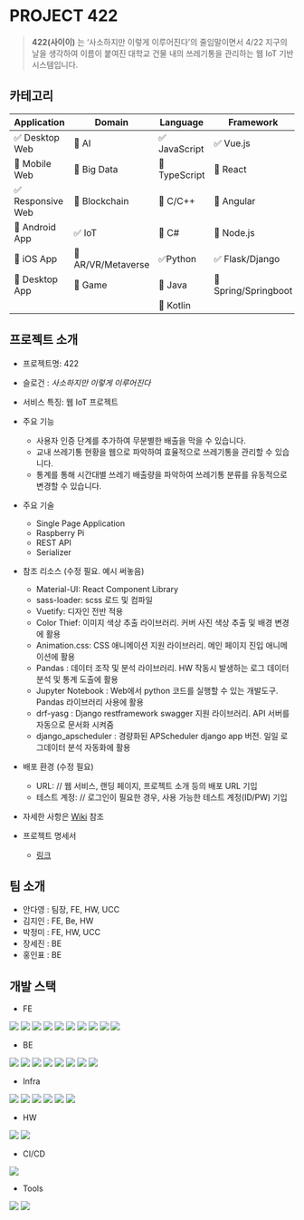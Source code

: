 # PROJECT 422
> **422(사이이)** 는 ‘사소하지만 이렇게 이루어진다’의 줄임말이면서 4/22 지구의 날을 생각하여 이름이 붙여진 대학교 건물 내의 쓰레기통을 관리하는 웹 IoT 기반 시스템입니다.





<!-- 필수 항목 -->

## 카테고리

| Application | Domain | Language | Framework |
| ---- | ---- | ---- | ---- |
| :white_check_mark: Desktop Web | :black_square_button: AI | :white_check_mark: JavaScript | :white_check_mark: Vue.js |
| :black_square_button: Mobile Web | :black_square_button: Big Data | :black_square_button: TypeScript | :black_square_button: React |
| :white_check_mark: Responsive Web | :black_square_button: Blockchain | :black_square_button: C/C++ | :black_square_button: Angular |
| :black_square_button: Android App | :white_check_mark: IoT | :black_square_button: C# | :black_square_button: Node.js |
| :black_square_button: iOS App | :black_square_button: AR/VR/Metaverse | :white_check_mark: ​Python | :white_check_mark: Flask/Django |
| :black_square_button: Desktop App | :black_square_button: Game | :black_square_button: Java | :black_square_button: Spring/Springboot |
| | | :black_square_button: Kotlin | |

<!-- 필수 항목 -->

## 프로젝트 소개

* 프로젝트명: 422
* 슬로건 : *사소하지만 이렇게 이루어진다*
* 서비스 특징: 웹 IoT 프로젝트
* 주요 기능
  - 사용자 인증 단계를 추가하여 무분별한 배출을 막을 수 있습니다.
  - 교내 쓰레기통 현황을 웹으로 파악하여 효율적으로 쓰레기통을 관리할 수 있습니다.
  - 통계를 통해 시간대별 쓰레기 배출량을 파악하여 쓰레기통 분류를 유동적으로 변경할 수 있습니다.
* 주요 기술
  - Single Page Application
  - Raspberry Pi
  - REST API
  - Serializer
* 참조 리소스 (수정 필요. 예시 써놓음)
  - Material-UI: React Component Library
  - sass-loader: scss 로드 및 컴파일
  - Vuetify: 디자인 전반 적용
  - Color Thief: 이미지 색상 추출 라이브러리. 커버 사진 색상 추출 및 배경 변경에 활용
  - Animation.css: CSS 애니메이션 지원 라이브러리. 메인 페이지 진입 애니메이션에 활용
  - Pandas : 데이터 조작 및 분석 라이브러리. HW 작동시 발생하는 로그 데이터 분석 및 통계 도출에 활용
  - Jupyter Notebook : Web에서 python 코드를 실행할 수 있는 개발도구. Pandas 라이브러리 사용에 활용 
  - drf-yasg : Django restframework swagger 지원 라이브러리. API 서버를 자동으로 문서화 시켜줌
  - django_apscheduler : 경량화된 APScheduler django app 버전. 일일 로그데이터 분석 자동화에 활용
* 배포 환경 (수정 필요)
  - URL: // 웹 서비스, 랜딩 페이지, 프로젝트 소개 등의 배포 URL 기입
  - 테스트 계정: // 로그인이 필요한 경우, 사용 가능한 테스트 계정(ID/PW) 기입

* 자세한 사항은 [Wiki](https://lab.ssafy.com/s07-webmobile3-sub2/S07P12A207/-/wikis/home) 참조
* 프로젝트 명세서
  - [링크](https://www.notion.so/deeplearningbest/A207-PJT-27012dcbaeb148adbe262816cf1cbc19)


## 팀 소개
* 안다영 : 팀장, FE, HW, UCC
* 김지인 : FE, Be, HW
* 박정미 : FE, HW, UCC
* 장세진 : BE
* 홍인표 : BE


## 개발 스택
- FE
<img src="https://img.shields.io/badge/HTML5-E34F26?style=flat&logo=html5&logoColor=white"/>
<img src="https://img.shields.io/badge/CSS-1572B6?style=flat&logo=css3&logoColor=white"/>
<img src="https://img.shields.io/badge/Javascript-F7DF1E?style=flat&logo=javascript&logoColor=white"/>
<img src="https://img.shields.io/badge/Vuejs-4FC08D?style=flat&logo=vue.js&logoColor=white"/>
<img src="https://img.shields.io/badge/Vuex-4FC08D?style=flat&logo=vuex&logoColor=white"/>
<img src="https://img.shields.io/badge/VueRouter-4FC08D?style=flat&logo=vuerouter&logoColor=white"/>
<img src="https://img.shields.io/badge/Bootstrap5-7952B3?style=flat&logo=bootstrap&logoColor=white"/>
<img src="https://img.shields.io/badge/Babel-F9DC3E?style=flat&logo=babel&logoColor=white"/>
<img src="https://img.shields.io/badge/ESLint-4B32C3?style=flat&logo=eslint&logoColor=white"/>
<img src="https://img.shields.io/badge/Npm-CB3837?style=flat&logo=npm&logoColor=white"/>


- BE
<img src="https://img.shields.io/badge/Python-3776AB?style=flat&logo=python&logoColor=white"/>
<img src="https://img.shields.io/badge/Django-092E20?style=flat&logo=django&logoColor=white"/>
<img src="https://img.shields.io/badge/Djangorestframework-092E20?style=flat&logo=djangorestframework&logoColor=white"/>
<img src="https://img.shields.io/badge/Djangocorsheaders-092E20?style=flat&logo=djangocorsheaders&logoColor=white"/>
<img src="https://img.shields.io/badge/drfyasg-092E20?style=flat&logo=drfyasg&logoColor=white"/>
<img src="https://img.shields.io/badge/djrestauth-092E20?style=flat&logo=djrestauth&logoColor=white"/>
<img src="https://img.shields.io/badge/Pandas-150458?style=flat&logo=pandas&logoColor=white"/>
<img src="https://img.shields.io/badge/JSON-000000?style=flat&logo=json&logoColor=white"/>


- Infra
<img src="https://img.shields.io/badge/MariaDB-003545?style=flat&logo=mariadb&logoColor=white"/>
<img src="https://img.shields.io/badge/Python-3776AB?style=flat&logo=python&logoColor=white"/>
<img src="https://img.shields.io/badge/AmazonAWS-232F3E?style=flat&logo=amazonaws&logoColor=white"/>
<img src="https://img.shields.io/badge/AmazonEC2-FF9900?style=flat&logo=amazonec2&logoColor=white"/>
<img src="https://img.shields.io/badge/Docker-2496ED?style=flat&logo=docker&logoColor=white"/>
<img src="https://img.shields.io/badge/NGINX-009639?style=flat&logo=nginx&logoColor=white"/>


- HW
<img src="https://img.shields.io/badge/Python-3776AB?style=flat&logo=python&logoColor=white"/>
<img src="https://img.shields.io/badge/RaspberryPi-A22846?style=flat&logo=raspberrypi&logoColor=white"/>


- CI/CD
<img src="https://img.shields.io/badge/Jenkins-D24939?style=flat&logo=jenkins&logoColor=white"/>

- Tools
<img src="https://img.shields.io/badge/Gitlab-FC6D26?style=flat&logo=gitlab&logoColor=white"/>
<img src="https://img.shields.io/badge/JiraSoftware-0052CC?style=flat&logo=jirasoftware&logoColor=white"/>
